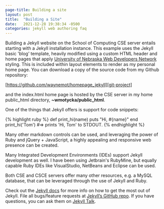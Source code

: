 ```yaml
---
page-title: Building a site
layout: post
title:  "Building a Site"
date:   2021-12-28 19:38:34 -0500
categories: jekyll web authoring faq
---
```


Building a Jekyll website on the School of Computing CSE server entails
starting with a Jekyll installation instance.
This example uses the Jekyll basic 'blog' template, heavily modified
using a custom HTML header and home pages that apply
[University of Nebraska Web Developers Network][wdn] styling. This
is included within layout elements to render as my personal home page.
You can download a copy of the source code from my Github repository:

[https://github.com/waynemot/homepage_jekyll][git-project]

and the index.html home page is hosted by the CSE server 
in my home public_html directory, **~wmotycka/public_html**.

One of the things that
Jekyll offers is support for code snippets:

{% highlight ruby %}
def print_hi(name)
  puts "Hi, #{name}"
end
print_hi('Tom')
#=> prints 'Hi, Tom' to STDOUT.
{% endhighlight %}

Many other markdown controls can be used, and leveraging the power of Ruby and jQuery + JavaScript,
a highly appealing and responsive web presence can be created.

Many Integrated Development Environments (IDEs) support Jekyll development 
as well. I have been using Jetbrain's
RubyMine, but equally capable Ruby IDEs like 
VisualStudio, NetBeans and Eclipse can be used.

Both CSE and CSCE servers offer many other resources, e.g. a MySQL database, that can be leveraged through
the use of Jekyll and Ruby.

Check out the [Jekyll docs][jekyll-docs] for more info on how to get the most out of Jekyll. File all bugs/feature requests at [Jekyll’s GitHub repo][jekyll-gh]. If you have questions, you can ask them on [Jekyll Talk][jekyll-talk].

[jekyll-docs]: https://jekyllrb.com/docs/home
[jekyll-gh]:   https://github.com/jekyll/jekyll
[jekyll-talk]: https://talk.jekyllrb.com/
[home]: https://cse.unl.edu/~wmotycka
[git-project]: https://github.com/waynemot/homepage_jekyll
[wdn]:  https://wdn.unl.edu
